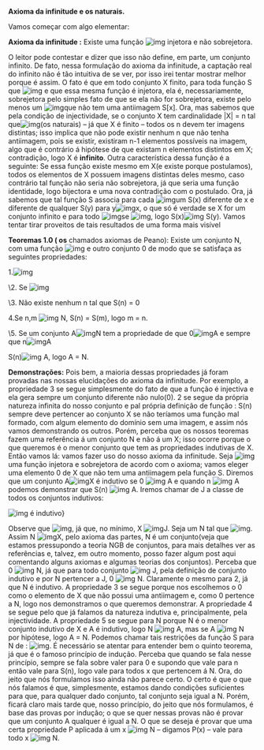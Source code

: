 **Axioma da infinitude e os naturais.**

Vamos começar com algo elementar:

**Axioma da infinitude :** Existe uma função ![img](https://jronaldoferreira.github.io/JRonaldoFerreira.github.io/ImagePost/image002.png) injetora e não sobrejetora.

 

O leitor pode contestar e dizer que isso não define, em parte, um conjunto infinito. De fato, nessa formulação do axioma da infinitude, a captação real do infinito não é tão intuitiva de se ver, por isso irei tentar mostrar melhor porque é assim. O fato é que em todo conjunto X finito, para toda função S que ![img](https://jronaldoferreira.github.io/JRonaldoFerreira.github.io/ImagePost/image002.png) e que essa mesma função é injetora, ela é, necessariamente, sobrejetora pelo simples fato de que se ela não for sobrejetora, existe pelo menos um ![img](https://jronaldoferreira.github.io/JRonaldoFerreira.github.io/ImagePost/image004.png)que não tem uma antiimagem S[x]. Ora, mas sabemos que pela condição de injectividade, se o conjunto X tem cardinalidade |X| = n tal que![img](https://jronaldoferreira.github.io/JRonaldoFerreira.github.io/ImagePost/image006.png)(os naturais) – já que X é finito – todos os n devem ter imagens distintas; isso implica que não pode existir nenhum n que não tenha antiimagem, pois se existir, existiram n-1 elementos possíveis na imagem, algo que é contrário á hipótese de que existam n elementos distintos em X; contradição, logo X é **infinito**. Outra característica dessa função é a seguinte: Se essa função existe mesmo em X(e existe porque postulamos), todos os elementos de X possuem imagens distintas deles mesmo, caso contrário tal função não seria não sobrejetora, já que seria uma função identidade, logo bijectora e uma nova contradição com o postulado. Ora, já sabemos que tal função S associa para cada ![img](https://jronaldoferreira.github.io/JRonaldoFerreira.github.io/ImagePost/image008.png)um S(x) diferente de x e diferente de qualquer S(y) para y![img](https://jronaldoferreira.github.io/JRonaldoFerreira.github.io/ImagePost/image010.png)x, o que só é verdade se X for um conjunto infinito e para todo ![img](https://jronaldoferreira.github.io/JRonaldoFerreira.github.io/ImagePost/image008.png)se ![img](https://jronaldoferreira.github.io/JRonaldoFerreira.github.io/ImagePost/image013.png), logo S(x)![img](https://jronaldoferreira.github.io/JRonaldoFerreira.github.io/ImagePost/image015.png) S(y). Vamos tentar tirar proveitos de tais resultados de uma forma mais visível

**Teoremas 1.0 ( os** chamados axiomas de Peano): Existe um conjunto N, com uma função ![img](https://jronaldoferreira.github.io/JRonaldoFerreira.github.io/ImagePost/image017.png) e outro conjunto 0 de modo que se satisfaça as seguintes propriedades:

1.![img](https://jronaldoferreira.github.io/JRonaldoFerreira.github.io/ImagePost/image019.png)

\2. Se ![img](https://jronaldoferreira.github.io/JRonaldoFerreira.github.io/ImagePost/image021.png)

\3. Não existe nenhum n tal que S(n) = 0

4.Se n,m ![img](https://jronaldoferreira.github.io/JRonaldoFerreira.github.io/ImagePost/image023.png) N, S(n) = S(m), logo m = n.

\5. Se um conjunto A![img](https://jronaldoferreira.github.io/JRonaldoFerreira.github.io/ImagePost/image025.png)N tem a propriedade de que 0![img](https://jronaldoferreira.github.io/JRonaldoFerreira.github.io/ImagePost/image023.png)A e sempre que n![img](https://jronaldoferreira.github.io/JRonaldoFerreira.github.io/ImagePost/image023.png)A

S(n)![img](https://jronaldoferreira.github.io/JRonaldoFerreira.github.io/ImagePost/image023.png) A, logo A = N.

**Demonstrações:** Pois bem, a maioria dessas propriedades já foram provadas nas nossas elucidações do axioma da infinitude. Por exemplo, a propriedade 3 se segue simplesmente do fato de que a função é injectiva e ela gera sempre um conjunto diferente não nulo(0). 2 se segue da própria natureza infinita do nosso conjunto e pal própria definição de função : S(n) sempre deve pertencer ao conjunto X se não teríamos uma função mal formado, com algum elemento do domínio sem uma imagem, e assim nós vamos demonstrando os outros. Porém, perceba que os nossos teoremas fazem uma referência á um conjunto N e não á um X; isso ocorre porque o que queremos é o menor conjunto que tem as propriedades indutivas de X. Então vamos lá: vamos fazer uso do nosso axioma da infinitude. Seja ![img](https://jronaldoferreira.github.io/JRonaldoFerreira.github.io/ImagePost/image030.png) uma função injetora e sobrejetora de acordo com o axioma; vamos eleger uma elemento 0 de X que não tem uma antiimagem pela função S. Diremos que um conjunto A![img](https://jronaldoferreira.github.io/JRonaldoFerreira.github.io/ImagePost/image025.png)X é indutivo se 0 ![img](https://jronaldoferreira.github.io/JRonaldoFerreira.github.io/ImagePost/image023.png) A e quando n ![img](https://jronaldoferreira.github.io/JRonaldoFerreira.github.io/ImagePost/image023.png) A podemos demonstrar que S(n) ![img](https://jronaldoferreira.github.io/JRonaldoFerreira.github.io/ImagePost/image023.png) A. Iremos chamar de J a classe de todos os conjuntos indutivos:

![img](https://jronaldoferreira.github.io/JRonaldoFerreira.github.io/ImagePost/image036.png) é indutivo}

Observe que ![img](https://jronaldoferreira.github.io/JRonaldoFerreira.github.io/ImagePost/image038.png), já que, no mínimo, X ![img](https://jronaldoferreira.github.io/JRonaldoFerreira.github.io/ImagePost/image023.png)J. Seja um N tal que ![img](https://jronaldoferreira.github.io/JRonaldoFerreira.github.io/ImagePost/image041.png). Assim N ![img](https://jronaldoferreira.github.io/JRonaldoFerreira.github.io/ImagePost/image025.png)X, pelo axioma das partes, N é um conjunto(veja que estamos pressupondo a teoria NGB de conjuntos, para mais detalhes ver as referências e, talvez, em outro momento, posso fazer algum post aqui comentando alguns axiomas e algumas teorias dos conjuntos). Perceba que 0 ![img](https://jronaldoferreira.github.io/JRonaldoFerreira.github.io/ImagePost/image023.png) N, já que para todo conjunto ![img](https://jronaldoferreira.github.io/JRonaldoFerreira.github.io/ImagePost/image023.png) J, pela definição de conjunto indutivo e por N pertencer a J, 0 ![img](https://jronaldoferreira.github.io/JRonaldoFerreira.github.io/ImagePost/image023.png) N. Claramente o mesmo para 2, já que N é indutivo. A propriedade 3 se segue porque nos escolhemos o 0 como o elemento de X que não possui uma antiimagem e, como 0 pertence a N, logo nos demonstramos o que queremos demonstrar. A propriedade 4 se segue pelo que já falamos da natureza indutiva e, principalmente, pela injectividade. A propriedade 5 se segue para N porque N é o menor conjunto indutivo de X e A é indutivo, logo N ![img](https://jronaldoferreira.github.io/JRonaldoFerreira.github.io/ImagePost/image025.png) A, mas se A ![img](https://jronaldoferreira.github.io/JRonaldoFerreira.github.io/ImagePost/image025.png) N por hipótese, logo A = N. Podemos chamar tais restrições da função S para N de : ![img](https://jronaldoferreira.github.io/JRonaldoFerreira.github.io/ImagePost/image049.png). É necessário se atentar para entender bem o quinto teorema, já que é o famoso princípio de indução. Perceba que quando se fala nesse princípio, sempre se fala sobre valer para 0 e supondo que vale para n então vale para S(n), logo vale para todos x que pertencem á N. Ora, do jeito que nós formulamos isso ainda não parece certo. O certo é que o que nós falamos é que, simplesmente, estamos dando condições suficientes para que, para qualquer dado conjunto, tal conjunto seja igual a N. Porém, ficará claro mais tarde que, nosso princípio, do jeito que nós formulamos, é base das provas por indução; o que se quer nessas provas não é provar que um conjunto A qualquer é igual a N. O que se deseja é provar que uma certa propriedade P aplicada á um x ![img](https://jronaldoferreira.github.io/JRonaldoFerreira.github.io/ImagePost/image023.png) N – digamos P(x) – vale para todo x ![img](https://jronaldoferreira.github.io/JRonaldoFerreira.github.io/ImagePost/image023.png) N.